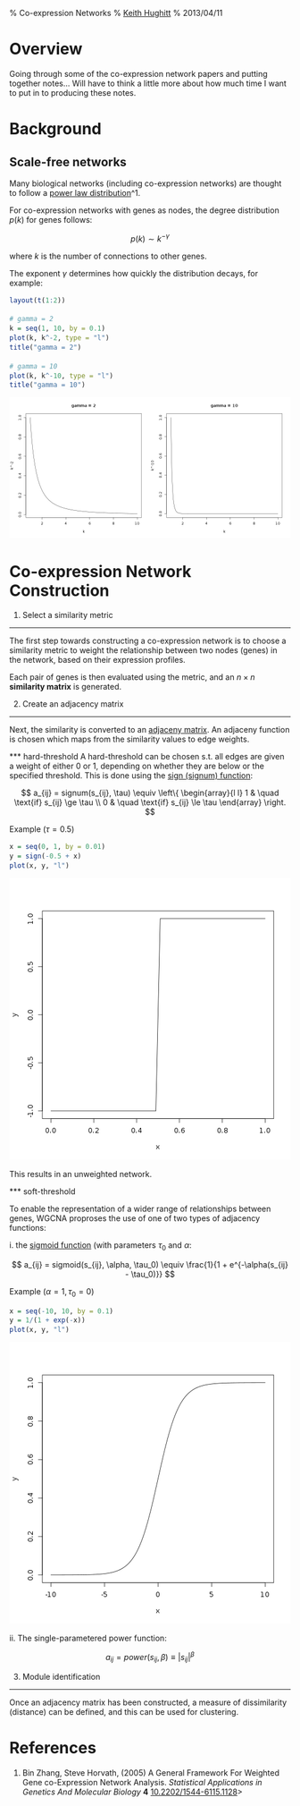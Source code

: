 % Co-expression Networks
% [Keith Hughitt](khughitt@umd.edu)
% 2013/04/11

Overview
========
Going through some of the co-expression network papers and putting together
notes... Will have to think a little more about how much time I want to put
in to producing these notes.

Background
==========

Scale-free networks
-------------------
Many biological networks (including co-expression networks) are thought to
follow a [power law distribution](https://en.wikipedia.org/wiki/Power_law)^1.

For co-expression networks with genes as nodes, the degree distribution $p(k)$
for genes follows:

$$
p(k) \sim k^{-\gamma}
$$

where $k$ is the number of connections to other genes.

The exponent $\gamma$ determines how quickly the distribution decays,
for example:


```r
layout(t(1:2))

# gamma = 2
k = seq(1, 10, by = 0.1)
plot(k, k^-2, type = "l")
title("gamma = 2")

# gamma = 10
plot(k, k^-10, type = "l")
title("gamma = 10")
```

![plot of chunk powerlaw_plot1](figure/powerlaw_plot1.png) 


Co-expression Network Construction
==================================

1. Select a similarity metric
-----------------------------
The first step towards constructing a co-expression network is to choose a
similarity metric to weight the relationship between two nodes (genes) in the 
network, based on their expression profiles.

Each pair of genes is then evaluated using the metric, and an $n \times n$ **similarity 
matrix** is generated.

2. Create an adjacency matrix
-----------------------------
Next, the similarity is converted to an [adjaceny matrix](http://en.wikipedia.org/wiki/Adjacency_matrix).
An adjaceny function is chosen which maps from the similarity values to edge
weights.

*** hard-threshold
A hard-threshold can be chosen s.t. all edges are given a weight of either 0
or 1, depending on whether they are below or the specified threshold. This is
done using the [sign (signum) function](http://en.wikipedia.org/wiki/Signum_function):

$$
a_{ij} = signum(s_{ij}, \tau) \equiv \left\{ 
  \begin{array}{l l}
    1 & \quad \text{if} s_{ij} \ge \tau \\
    0 & \quad \text{if} s_{ij} \le \tau
  \end{array}
\right.
$$

Example ($\tau = 0.5$)

```r
x = seq(0, 1, by = 0.01)
y = sign(-0.5 + x)
plot(x, y, "l")
```

![plot of chunk signum_plot](figure/signum_plot.png) 


This results in an unweighted network.

*** soft-threshold

To enable the representation of a wider range of relationships between genes,
WGCNA proproses the use of one of two types of adjacency functions:

i. the [sigmoid function](http://en.wikipedia.org/wiki/Sigmoid_function) (with parameters
$\tau_0$ and $\alpha$:

$$
a_{ij} = sigmoid(s_{ij}, \alpha, \tau_0) \equiv \frac{1}{1 + e^{-\alpha(s_{ij} - \tau_0)}}
$$

Example ($\alpha = 1, \tau_0 = 0$)


```r
x = seq(-10, 10, by = 0.1)
y = 1/(1 + exp(-x))
plot(x, y, "l")
```

![plot of chunk sigmoid_plot](figure/sigmoid_plot.png) 


ii. The single-parametered power function:

$$
a_{ij} = power(s_{ij}, \beta) \equiv |s_{ij}|^\beta
$$


3. Module identification
------------------------
Once an adjacency matrix has been constructed, a measure of dissimilarity
(distance) can be defined, and this can be used for clustering.


References
==========
1. Bin Zhang, Steve Horvath,   (2005) A General Framework For Weighted Gene co-Expression Network Analysis.  *Statistical Applications in Genetics And Molecular Biology*  **4**  [10.2202/1544-6115.1128](http://dx.doi.org/10.2202/1544-6115.1128)>

